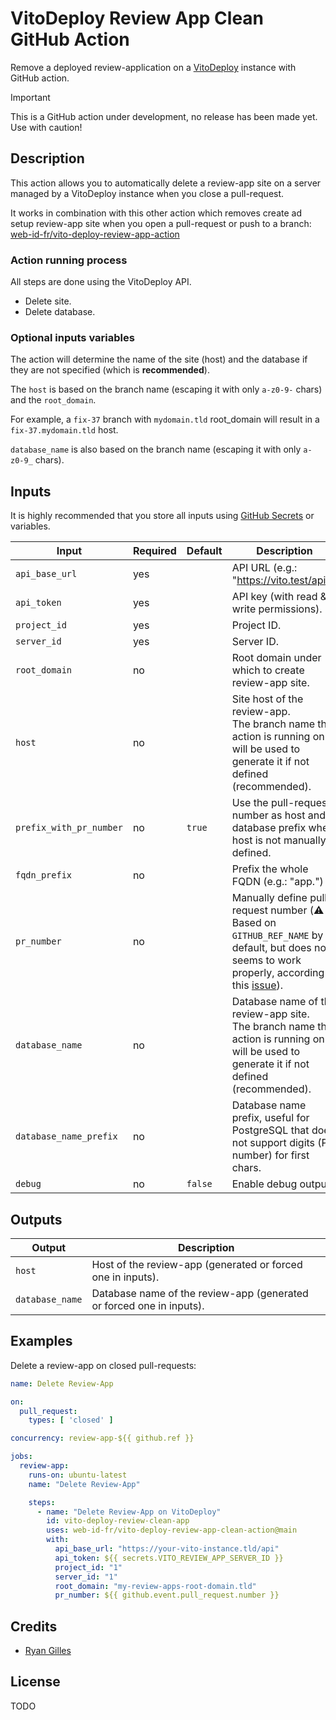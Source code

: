 # VitoDeploy Review App Clean GitHub Action

Remove a deployed review-application on a [VitoDeploy](https://vitodeploy.com/) instance with GitHub action.

> [!IMPORTANT]  
> This is a GitHub action under development, no release has been made yet. Use with caution!

## Description

This action allows you to automatically delete a review-app site on a server managed by a VitoDeploy instance when you close a pull-request.

It works in combination with this other action which removes create ad setup review-app site when you open a pull-request or push to a branch:
[web-id-fr/vito-deploy-review-app-action](https://github.com/web-id-fr/vito-deploy-review-app-action)

### Action running process

All steps are done using the VitoDeploy API.

- Delete site.
- Delete database.

### Optional inputs variables

The action will determine the name of the site (host) and the database if they are not specified (which is **recommended**).

The `host` is based on the branch name (escaping it with only `a-z0-9-` chars) and the `root_domain`.

For example, a `fix-37` branch with `mydomain.tld` root_domain will result in a `fix-37.mydomain.tld` host.

`database_name` is also based on the branch name (escaping it with only `a-z0-9_` chars).

## Inputs

It is highly recommended that you store all inputs using [GitHub Secrets](https://docs.github.com/en/actions/reference/encrypted-secrets) or variables.

| Input                   | Required | Default | Description                                                                                                                                                                                   |
|-------------------------|----------|---------|-----------------------------------------------------------------------------------------------------------------------------------------------------------------------------------------------|
| `api_base_url`          | yes      |         | API URL (e.g.: "https://vito.test/api").                                                                                                                                                      |
| `api_token`             | yes      |         | API key (with read & write permissions).                                                                                                                                                      |
| `project_id`            | yes      |         | Project ID.                                                                                                                                                                                   |
| `server_id`             | yes      |         | Server ID.                                                                                                                                                                                    |
| `root_domain`           | no       |         | Root domain under which to create review-app site.                                                                                                                                            |
| `host`                  | no       |         | Site host of the review-app.<br>The branch name the action is running on will be used to generate it if not defined (recommended).                                                            |
| `prefix_with_pr_number` | no       | `true`  | Use the pull-request number as host and database prefix when host is not manually defined.                                                                                                    |
| `fqdn_prefix`           | no       |         | Prefix the whole FQDN (e.g.: "app.")                                                                                                                                                          |
| `pr_number`             | no       |         | Manually define pull-request number (⚠️ Based on `GITHUB_REF_NAME` by default, but does not seems to work properly, according to this [issue](https://github.com/actions/runner/issues/256)). |
| `database_name`         | no       |         | Database name of the review-app site.<br>The branch name the action is running on will be used to generate it if not defined (recommended).                                                   |
| `database_name_prefix`  | no       |         | Database name prefix, useful for PostgreSQL that does not support digits (PR number) for first chars.                                                                                         |
| `debug`                 | no       | `false` | Enable debug output.                                                                                                                                                                          |

## Outputs

| Output          | Description                                                          |
|-----------------|----------------------------------------------------------------------|
| `host`          | Host of the review-app (generated or forced one in inputs).          |
| `database_name` | Database name of the review-app (generated or forced one in inputs). |

## Examples

Delete a review-app on closed pull-requests:

```yml
name: Delete Review-App

on:
  pull_request:
    types: [ 'closed' ]

concurrency: review-app-${{ github.ref }}

jobs:
  review-app:
    runs-on: ubuntu-latest
    name: "Delete Review-App"

    steps:
      - name: "Delete Review-App on VitoDeploy"
        id: vito-deploy-review-clean-app
        uses: web-id-fr/vito-deploy-review-app-clean-action@main
        with:
          api_base_url: "https://your-vito-instance.tld/api"
          api_token: ${{ secrets.VITO_REVIEW_APP_SERVER_ID }}
          project_id: "1"
          server_id: "1"
          root_domain: "my-review-apps-root-domain.tld"
          pr_number: ${{ github.event.pull_request.number }}

```

## Credits

- [Ryan Gilles](https://github.com/rygilles)

## License

TODO
